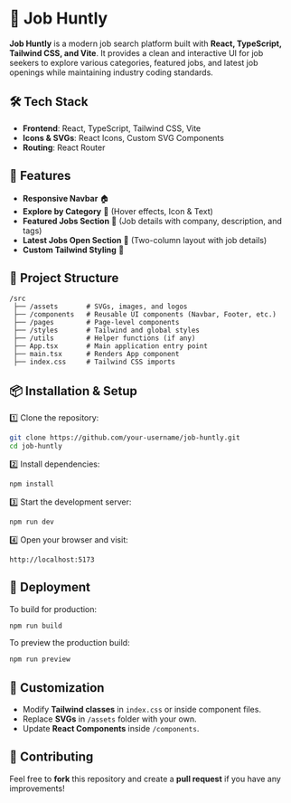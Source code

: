 


# 🚀 Job Huntly  

**Job Huntly** is a modern job search platform built with **React, TypeScript, Tailwind CSS, and Vite**. It provides a clean and interactive UI for job seekers to explore various categories, featured jobs, and latest job openings while maintaining industry coding standards.  

## 🛠 Tech Stack  

- **Frontend**: React, TypeScript, Tailwind CSS, Vite  
- **Icons & SVGs**: React Icons, Custom SVG Components  
- **Routing**: React Router  

## 📌 Features  

- **Responsive Navbar** 🏠  
- **Explore by Category** 📂 (Hover effects, Icon & Text)  
- **Featured Jobs Section** 🌟 (Job details with company, description, and tags)  
- **Latest Jobs Open Section** 🏢 (Two-column layout with job details)  
- **Custom Tailwind Styling** 🎨  

## 📂 Project Structure  

```
/src
 ├── /assets       # SVGs, images, and logos
 ├── /components   # Reusable UI components (Navbar, Footer, etc.)
 ├── /pages        # Page-level components
 ├── /styles       # Tailwind and global styles
 ├── /utils        # Helper functions (if any)
 ├── App.tsx       # Main application entry point
 ├── main.tsx      # Renders App component
 ├── index.css     # Tailwind CSS imports
```

## 📦 Installation & Setup  

1️⃣ Clone the repository:  
```bash
git clone https://github.com/your-username/job-huntly.git
cd job-huntly
```

2️⃣ Install dependencies:  
```bash
npm install
```

3️⃣ Start the development server:  
```bash
npm run dev
```

4️⃣ Open your browser and visit:  
```
http://localhost:5173
```

## 🚀 Deployment  

To build for production:  
```bash
npm run build
```
To preview the production build:  
```bash
npm run preview
```

## 🎨 Customization  

- Modify **Tailwind classes** in `index.css` or inside component files.  
- Replace **SVGs** in `/assets` folder with your own.  
- Update **React Components** inside `/components`.  

## 🤝 Contributing  

Feel free to **fork** this repository and create a **pull request** if you have any improvements!  

